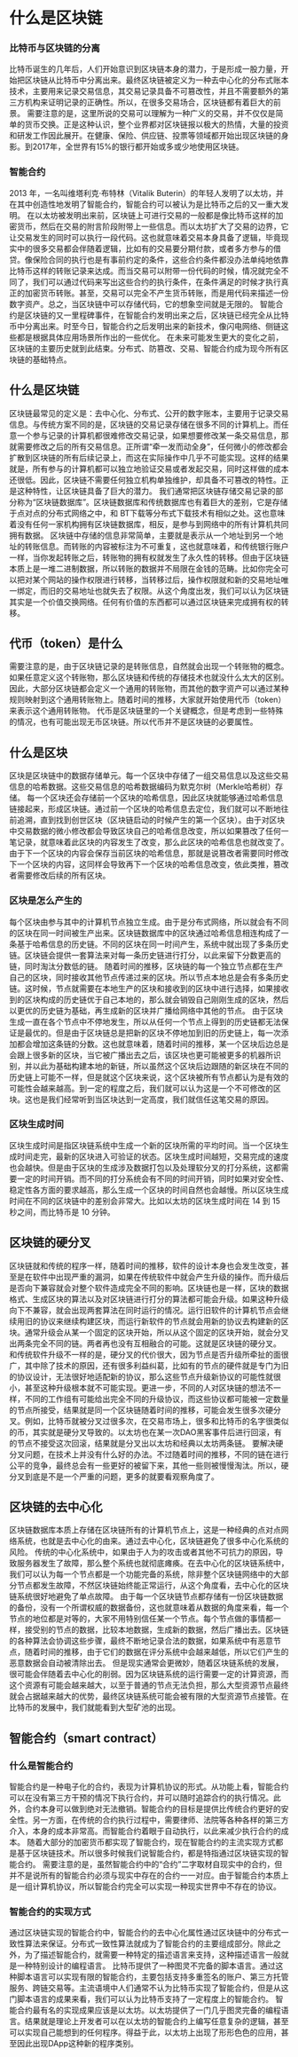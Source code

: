 # 什么是区块链

### 比特币与区块链的分离
比特币诞生的几年后，人们开始意识到区块链本身的潜力，于是形成一股力量，开始把区块链从比特币中分离出来。最终区块链被定义为一种去中心化的分布式账本技术，主要用来记录交易信息，其交易记录具备不可篡改性，并且不需要额外的第三方机构来证明记录的正确性。所以，在很多交易场合，区块链都有着巨大的前景。
需要注意的是，这里所说的交易可以理解为一种广义的交易，并不仅仅是简单的货币交换。正是这种认识，整个业界都对区块链报以极大的热情，大量的投资和研发工作因此展开。在健康、保险、供应链、投票等领域都开始出现区块链的身影。到2017年，全世界有15%的银行都开始或多或少地使用区块链。


### 智能合约
2013 年，一名叫维塔利克·布特林（Vitalik Buterin）的年轻人发明了以太坊，并在其中创造性地发明了智能合约，智能合约可以被认为是比特币之后的又一重大发明。
在以太坊被发明出来前，区块链上可进行交易的一般都是像比特币这样的加密货币，然后在交易的附言阶段附带上一些信息。而以太坊扩大了交易的边界，它让交易发生的同时可以执行一段代码。这也就意味着交易本身具备了逻辑，毕竟现实中的很多交易都会伴随着逻辑，比如有的交易要分期付款，或者多方参与的借贷。像保险合同的执行也是有事前约定的条件，这些合约条件都没办法单纯地依靠比特币这样的转账记录来达成。而当交易可以附带一份代码的时候，情况就完全不同了，我们可以通过代码来写出这些合约的执行条件，在条件满足的时候才执行真正的加密货币转账。甚至，交易可以完全不产生货币转账，而是用代码来描述一份数字资产。总之，当区块链中可以存储代码，它的想象空间就是无限的。
智能合约是区块链的又一里程碑事件，在智能合约发明出来之后，区块链已经完全从比特币中分离出来。时至今日，智能合约之后发明出来的新技术，像闪电网络、侧链这些都是根据具体应用场景所作出的一些优化。
在未来可能发生更大的变化之前，区块链的主要历史就到此结束。分布式、防篡改、交易、智能合约成为现今所有区块链的基础特点。


##  什么是区块链
区块链最常见的定义是：去中心化、分布式、公开的数字账本，主要用于记录交易信息。与传统方案不同的是，区块链的交易记录存储在很多不同的计算机上。而任意一个参与记录的计算机都很难修改交易记录，如果想要修改某一条交易信息，那就需要修改之后的所有交易信息。正所谓“牵一发而动全身”，任何微小的修改都会扩散到区块链的所有后续记录上，而这在实际操作中几乎不可能实现。这样的结果就是，所有参与的计算机都可以独立地验证交易或者发起交易，同时这样做的成本还很低。因此，区块链不需要任何独立机构单独维护，却具备不可篡改的特性。正是这种特性，让区块链具备了巨大的潜力。
我们通常把区块链存储交易记录的部分称为“区块链数据库”。区块链数据库和传统数据库也有着巨大的差别，它是存储于点对点的分布式网络之中，和 BT下载等分布式下载技术有相似之处。这也意味着没有任何一家机构拥有区块链数据库，相反，是参与到网络中的所有计算机共同拥有数据。
区块链中存储的信息非常简单，主要就是表示从一个地址到另一个地址的转账信息。而转账的内容被标注为不可重复，这也就意味着，和传统银行账户一样，当你发起转账之后，转账物的拥有权就发生了永久性的转移。但由于区块链本质上是一堆二进制数据，所以转账的数据并不局限在金钱的范畴。比如你完全可以把对某个网站的操作权限进行转移，当转移过后，操作权限就和新的交易地址唯一绑定，而旧的交易地址也就失去了权限。从这个角度出发，我们可以认为区块链其实是一个价值交换网络。任何有价值的东西都可以通过区块链来完成拥有权的转移。

## 代币（token）是什么
需要注意的是，由于区块链记录的是转账信息，自然就会出现一个转账物的概念。如果任意定义这个转账物，那么区块链和传统的存储技术也就没什么太大的区别。因此，大部分区块链都会定义一个通用的转账物，而其他的数字资产可以通过某种规则映射到这个通用转账物上。随着时间的推移，大家就开始使用代币（token）来表示这个通用转账物。
代币是区块链里的一个关键概念，但是考虑到一些特殊的情况，也有可能出现无币区块链。所以代币并不是区块链的必要属性。

## 什么是区块
区块是区块链中的数据存储单元。每一个区块中存储了一组交易信息以及这些交易信息的哈希数据。这些交易信息的哈希数据编码为默克尔树（Merkle哈希树）存储。
每一个区块还会存储前一个区块的哈希信息，因此区块就能够通过哈希信息链接起来，形成区块链。通过前一个区块的哈希信息去定位，我们就可以不断地往前追溯，直到找到创世区块（区块链启动的时候产生的第一个区块）。由于对区块中交易数据的微小修改都会导致区块自己的哈希信息改变，所以如果篡改了任何一笔记录，就意味着此区块的内容发生了改变，那么此区块的哈希信息也就改变了。由于下一个区块的内容会保存当前区块的哈希信息，那就是说篡改者需要同时修改下一个区块的内容，这同样会导致再下一个区块的哈希信息改变，依此类推，篡改者需要修改后续的所有区块。

### 区块是怎么产生的
每个区块由参与其中的计算机节点独立生成。由于是分布式网络，所以就会有不同的区块在同一时间被生产出来。区块链数据库中的区块通过哈希信息相连构成了一条基于哈希信息的历史链。不同的区块在同一时间产生，系统中就出现了多条历史链。区块链会提供一套算法来对每一条历史链进行打分，以此来留下分数更高的链，同时淘汰分数低的链。
随着时间的推移，区块链的每一个独立节点都在生产自己的区块，同时接收其他节点传递过来的区块。所以节点本地总是会有多条历史链。这时候，节点就需要在本地生产的区块和接收到的区块中进行选择，如果接收到的区块构成的历史链优于自己本地的，那么就会销毁自己刚刚生成的区块，然后以更优的历史链为基础，再生成新的区块并广播给网络中其他的节点。
由于区块生成一直在各个节点中不停地发生，所以从任何一个节点上得到的历史链都无法保证是最优的。但是由于区块链总是把新的区块不停地加到旧的历史链上，每一次添加都会增加这条链的分数。这也就意味着，随着时间的推移，某一个区块后边总是会跟上很多新的区块，当它被广播出去之后，该区块也更可能被更多的机器所识别，并以此为基础构建本地的新链，所以虽然这个区块后边跟随的新区块在不同的历史链上可能不一样，但是就这个区块来说，这个区块被所有节点都认为是有效的可能性会越来越高。到一定的程度之后，我们就可以认为这是一个不可修改的区块。这也是我们经常听到当区块达到一定高度，我们就信任这笔交易的原因。
### 区块生成时间
区块生成时间是指区块链系统中生成一个新的区块所需的平均时间。当一个区块生成时间走完，最新的区块进入可验证的状态。区块生成时间越短，交易完成的速度也会越快。但是由于区块的生成涉及数据打包以及处理软分叉的打分系统，这都需要一定的时间开销。而不同的打分系统会有不同的时间开销，同时如果对安全性、稳定性各方面的要求越高，那么生成一个区块的时间自然也会越慢。所以区块生成时间在不同的区块链中的差别会非常大。比如以太坊的区块生成时间在 14 到 15 秒之间，而比特币是 10 分钟。

## 区块链的硬分叉
区块链就和传统的程序一样，随着时间的推移，软件的设计本身也会发生改变，甚至是在软件中出现严重的漏洞，如果在传统软件中就会产生升级的操作。而升级后是否向下兼容就会对整个软件造成完全不同的影响。区块链也是一样，区块的数据格式、生成区块的算法以及对区块链进行打分的算法都可能会升级。如果这种升级向下不兼容，就会出现两套算法在同时运行的情况。运行旧软件的计算机节点会继续用旧的协议来继续构建区块，而运行新软件的节点就会用新的协议去构建新的区块。通常升级会从某一个固定的区块开始，所以从这个固定的区块开始，就会分叉出两条完全不同的链。两者再也没有互相融合的可能。这就是区块链的硬分叉。
和传统软件升级不一样的是，硬分叉的代价很大，因为节点是否升级所牵扯的面很广，其中除了技术的原因，还有很多利益纠葛，比如有的节点的硬件就是专门为旧的协议设计，无法很好地适配新的协议，那么这些节点升级新协议的可能性就很小，甚至这种升级根本就不可能实现。更进一步，不同的人对区块链的想法不一样，不同的工作组有可能给出完全不同的升级协议，而这些协议都可能被一定数量的节点所接受，结果就是同一个区块链随着时间的推移，可能会发生很多次硬分叉。例如，比特币就被分叉过很多次，在交易市场上，很多和比特币的名字很类似的币，其实就是硬分叉导致的。以太坊也在某一次DAO黑客事件后进行回滚，有的节点不接受这次回滚，结果就是分叉出以太坊和经典以太坊两条链。
要解决硬分叉问题，在技术上并没有什么好的办法。不过随着时间的推移，不同的链在进行公平的竞争，最终总会有一些更好的被留下来，其他一些则被慢慢淘汰。所以，硬分叉到底是不是一个严重的问题，更多的就要看观察角度了。

## 区块链的去中心化

区块链数据库本质上存储在区块链所有的计算机节点上，这是一种经典的点对点网络系统，也就是去中心化的由来。通过去中心化，区块链避免了很多中心化系统的风险。
传统的中心化系统中，如果由于人为的攻击或者其他不可抗力的原因，导致服务器发生了故障，那么整个系统也就彻底瘫痪。在去中心化的区块链系统中，我们可以认为每一个节点都是一个功能完备的系统，除非整个区块链网络中的大部分节点都发生故障，不然区块链始终能正常运行，从这个角度看，去中心化的区块链系统很好地避免了单点故障。
由于每一个区块链节点都存储有一份区块链数据的备份，没有一个所谓权威的数据备份，这也就意味着从数据的角度来看，每一个节点的地位都是对等的，大家不用特别信任某一个节点。每个节点做的事情都一样，接受别的节点的数据，比较本地数据，生成新的数据，然后广播出去。区块链的各种算法会协调这些步骤，最终不断地记录合法的数据，如果系统中有恶意节点，随着时间的推移，由于它们的数据在评分系统中会越来越低，所以它们产生的恶意数据会自动被清除出去。
但是现实通常会更微妙，随着区块链系统的发展，很可能会伴随着去中心化的削弱。因为区块链系统的运行需要一定的计算资源，而这个资源有可能会越来越大，以至于普通的节点无法负担，那么大型资源节点最终就会占据越来越大的优势，最终区块链系统可能会被有限的大型资源节点接管。在比特币的发展中，我们就能看到大型矿池的出现。


## 智能合约（smart contract）
###  什么是智能合约
智能合约是一种电子化的合约，表现为计算机协议的形式。从功能上看，智能合约可以在没有第三方干预的情况下执行合约，并可以随时追踪合约的执行情况。此外，合约本身可以做到绝对无法撤销。智能合约的目标是提供比传统合约更好的安全性。另一方面，在传统的合约执行过程中，需要律师、法院等各种各样的第三方介入，本身的成本非常高。而智能合约着眼于自动执行，以此来减少执行合约的成本。
随着大部分的加密货币都实现了智能合约，现在智能合约的主流实现方式都是基于区块链技术。所以很多时候我们说智能合约，都是特指通过区块链实现的智能合约。
需要注意的是，虽然智能合约中的“合约”二字取材自现实中的合约，但并不是说所有的智能合约必须与现实中存在的合约一一对应。由于智能合约本质上是一组计算机协议，所以智能合约完全可以实现一种现实世界中不存在的协议。

### 智能合约的实现方式
通过区块链实现的智能合约中，智能合约的去中心化属性通过区块链中的分布式一致性算法来保证。分布式一致性算法就成为了智能合约的主要组成部分。除此之外，为了描述智能合约，就需要一种特定的描述语言来支持，这种描述语言一般就是一种特别设计的编程语言。
比特币提供了一种图灵不完备的脚本语言。通过这种脚本语言可以实现有限的智能合约，主要包括支持多重签名的账户、第三方托管服务、跨链交易等。主流语境中人们通常不认为比特币实现了智能合约，但是从这门脚本语言的成果来看，我们可以认为比特币支持了一定程度上的智能合约。
智能合约最有名的实现成果应该是以太坊。以太坊提供了一门几乎图灵完备的编程语言。结果就是理论上开发者可以在以太坊的智能合约上编写任意复杂的逻辑，甚至可以实现自己能想到的任何程序。得益于此，以太坊上出现了形形色色的应用，甚至因此出现DApp这种新的程序类别。

